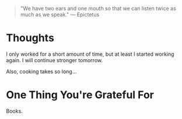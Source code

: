 
> \"We have two ears and one mouth so that we can listen twice as much as we speak.\" — Epictetus

# Thoughts
I only worked for a short amount of time, but at least I started working again. I will continue stronger tomorrow.

Also, cooking takes so long... 

# One Thing You're Grateful For
Books.
